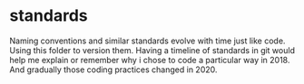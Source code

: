 # standards
Naming conventions and similar standards evolve with time just like code. Using this folder to version them. Having a timeline of standards in git would help me explain or remember why i chose to code a particular way in 2018. And gradually those coding practices changed in 2020. 